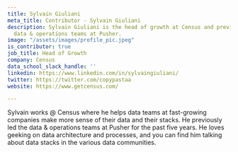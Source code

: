 ```yaml
---
title: Sylvain Giuliani
meta_title: Contributor - Sylvain Giuliani
description: Sylvain Giuliani is the head of growth at Census and previously led the
  data & operations teams at Pusher.
image: "/assets/images/profile_pic.jpeg"
is_contributor: true
job_title: Head of Growth
company: Census
data_school_slack_handle: ''
linkedin: https://www.linkedin.com/in/sylvaingiuliani/
twitter: https://twitter.com/copypastaa
website: https://www.getcensus.com/

---
```

Sylvain works @ Census where he helps data teams at fast-growing companies make more sense of their data and their stacks. He previously led the data & operations teams at Pusher for the past five years. He loves geeking on data architecture and processes, and you can find him talking about data stacks in the various data communities.